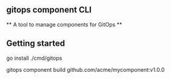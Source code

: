 ## gitops component CLI

** A tool to manage components for GitOps **

## Getting started

go install ./cmd/gitops

gitops component build github.com/acme/mycomponent:v1.0.0
